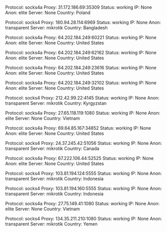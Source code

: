 Protocol: socks4a
Proxy: 31.172.186.69:35309
Status: working
IP: None
Anon: elite
Server: None
Country: Poland

Protocol: socks4
Proxy: 180.94.28.114:6969
Status: working
IP: None
Anon: transparent
Server: mikrotik
Country: Bangladesh

Protocol: socks4a
Proxy: 64.202.184.249:60221
Status: working
IP: None
Anon: elite
Server: None
Country: United States

Protocol: socks4a
Proxy: 64.202.184.249:62162
Status: working
IP: None
Anon: elite
Server: None
Country: United States

Protocol: socks4a
Proxy: 64.202.184.249:23616
Status: working
IP: None
Anon: elite
Server: None
Country: United States

Protocol: socks4a
Proxy: 64.202.184.249:32102
Status: working
IP: None
Anon: elite
Server: None
Country: United States

Protocol: socks4
Proxy: 212.42.99.22:4145
Status: working
IP: None
Anon: transparent
Server: mikrotik
Country: Kyrgyzstan

Protocol: socks4a
Proxy: 27.65.118.119:1080
Status: working
IP: None
Anon: elite
Server: None
Country: Vietnam

Protocol: socks4a
Proxy: 69.64.85.167:34852
Status: working
IP: None
Anon: elite
Server: None
Country: United States

Protocol: socks4
Proxy: 24.37.245.42:51056
Status: working
IP: None
Anon: transparent
Server: mikrotik
Country: Canada

Protocol: socks4a
Proxy: 67.222.106.44:52525
Status: working
IP: None
Anon: elite
Server: None
Country: United States

Protocol: socks4
Proxy: 103.81.194.124:5555
Status: working
IP: None
Anon: transparent
Server: mikrotik
Country: Indonesia

Protocol: socks4
Proxy: 103.81.194.160:5555
Status: working
IP: None
Anon: transparent
Server: mikrotik
Country: Indonesia

Protocol: socks4a
Proxy: 27.75.149.41:1080
Status: working
IP: None
Anon: elite
Server: None
Country: Vietnam

Protocol: socks4
Proxy: 134.35.211.210:1080
Status: working
IP: None
Anon: transparent
Server: mikrotik
Country: Yemen

